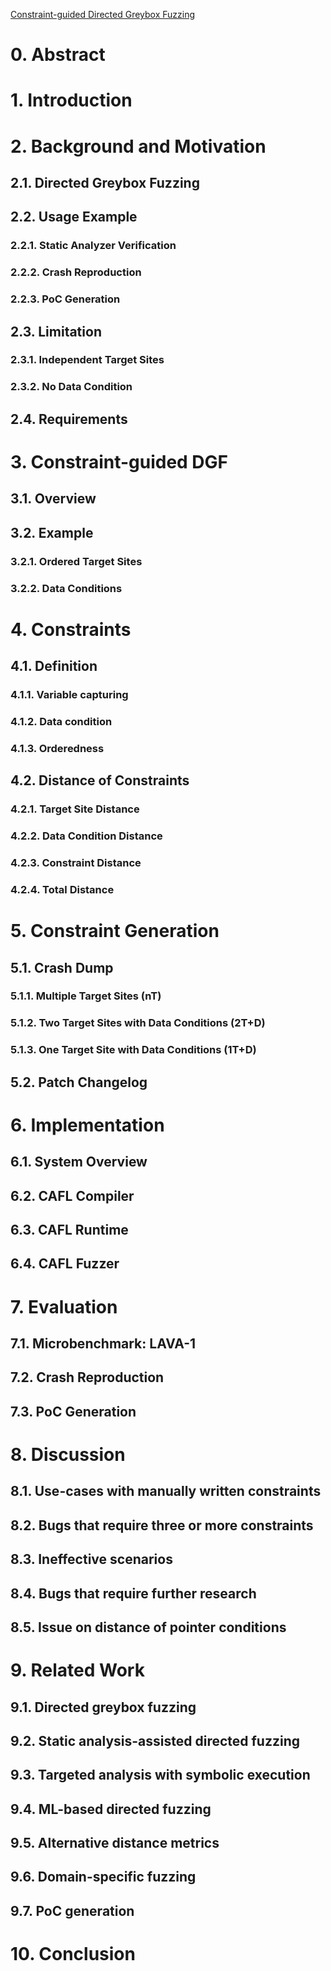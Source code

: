 [Constraint-guided Directed Greybox Fuzzing](https://www.usenix.org/system/files/sec21fall-lee-gwangmu.pdf)

# 0. Abstract

# 1. Introduction

# 2. Background and Motivation

## 2.1. Directed Greybox Fuzzing

## 2.2. Usage Example

### 2.2.1. Static Analyzer Verification

### 2.2.2. Crash Reproduction

### 2.2.3. PoC Generation

## 2.3. Limitation

### 2.3.1. Independent Target Sites

### 2.3.2. No Data Condition

## 2.4. Requirements

# 3. Constraint-guided DGF

## 3.1. Overview

## 3.2. Example

### 3.2.1. Ordered Target Sites

### 3.2.2. Data Conditions

# 4. Constraints

## 4.1. Definition

### 4.1.1. Variable capturing

### 4.1.2. Data condition

### 4.1.3. Orderedness

## 4.2. Distance of Constraints

### 4.2.1. Target Site Distance

### 4.2.2. Data Condition Distance

### 4.2.3. Constraint Distance

### 4.2.4. Total Distance

# 5. Constraint Generation

## 5.1. Crash Dump

### 5.1.1. Multiple Target Sites (nT)

### 5.1.2. Two Target Sites with Data Conditions (2T+D)

### 5.1.3. One Target Site with Data Conditions (1T+D)

## 5.2. Patch Changelog

# 6. Implementation

## 6.1. System Overview

## 6.2. CAFL Compiler

## 6.3. CAFL Runtime

## 6.4. CAFL Fuzzer

# 7. Evaluation

## 7.1. Microbenchmark: LAVA-1

## 7.2. Crash Reproduction

## 7.3. PoC Generation

# 8. Discussion

## 8.1. Use-cases with manually written constraints

## 8.2. Bugs that require three or more constraints

## 8.3. Ineffective scenarios

## 8.4. Bugs that require further research

## 8.5. Issue on distance of pointer conditions

# 9. Related Work

## 9.1. Directed greybox fuzzing

## 9.2. Static analysis-assisted directed fuzzing

## 9.3. Targeted analysis with symbolic execution

## 9.4. ML-based directed fuzzing

## 9.5. Alternative distance metrics

## 9.6. Domain-specific fuzzing

## 9.7. PoC generation

# 10. Conclusion
